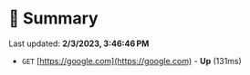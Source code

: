 # 📖 Summary
Last updated: **2/3/2023, 3:46:46 PM**

- `GET` [https://google.com](https://google.com) - **Up** (131ms)
